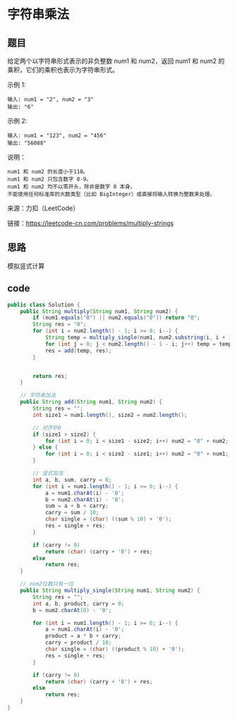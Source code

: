 # 字符串乘法

## 题目

给定两个以字符串形式表示的非负整数 num1 和 num2，返回 num1 和 num2 的乘积，它们的乘积也表示为字符串形式。

示例 1:

	输入: num1 = "2", num2 = "3"
	输出: "6"
	
示例 2:

	输入: num1 = "123", num2 = "456"
	输出: "56088"
	
说明：

	num1 和 num2 的长度小于110。
	num1 和 num2 只包含数字 0-9。
	num1 和 num2 均不以零开头，除非是数字 0 本身。
	不能使用任何标准库的大数类型（比如 BigInteger）或直接将输入转换为整数来处理。

来源：力扣（LeetCode）

链接：https://leetcode-cn.com/problems/multiply-strings

## 思路

模拟竖式计算

## code

```java
public class Solution {
    public String multiply(String num1, String num2) {
        if (num1.equals("0") || num2.equals("0")) return "0";
        String res = "0";
        for (int i = num2.length() - 1; i >= 0; i--) {
            String temp = multiply_single(num1, num2.substring(i, i + 1));
            for (int j = 0; j < num2.length() - 1 - i; j++) temp = temp + "0";
            res = add(temp, res);
        }


        return res;
    }

    // 字符串加法
    public String add(String num1, String num2) {
        String res = "";
        int size1 = num1.length(), size2 = num2.length();

        // 对齐补0
        if (size1 > size2) {
            for (int i = 0; i < size1 - size2; i++) num2 = "0" + num2;
        } else {
            for (int i = 0; i < size2 - size1; i++) num2 = "0" + num1;
        }

        // 竖式加法
        int a, b, sum, carry = 0;
        for (int i = num1.length() - 1; i >= 0; i--) {
            a = num1.charAt(i) - '0';
            b = num2.charAt(i) - '0';
            sum = a + b + carry;
            carry = sum / 10;
            char single = (char) ((sum % 10) + '0');
            res = single + res;
        }

        if (carry != 0)
            return (char) (carry + '0') + res;
        else
            return res;
    }

    // num2位数只有一位
    public String multiply_single(String num1, String num2) {
        String res = "";
        int a, b, product, carry = 0;
        b = num2.charAt(0) - '0';

        for (int i = num1.length() - 1; i >= 0; i--) {
            a = num1.charAt(i) - '0';
            product = a * b + carry;
            carry = product / 10;
            char single = (char) ((product % 10) + '0');
            res = single + res;
        }

        if (carry != 0)
            return (char) (carry + '0') + res;
        else
            return res;
    }
}
```